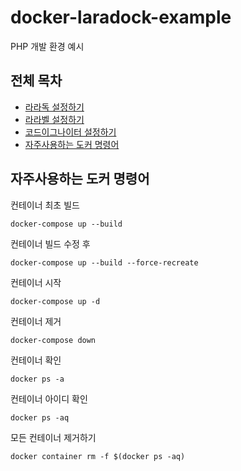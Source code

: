 # docker-laradock-example

PHP 개발 환경 예시

## 전체 목차

- [라라독 설정하기](LARADOCK.md)
- [라라벨 설정하기](LARAVEL.md)
- [코드이그나이터 설정하기](CODEIGNITER.md)
- [자주사용하는 도커 명령어](DOCKER.md)

## 자주사용하는 도커 명령어

컨테이너 최초 빌드

```shell
docker-compose up --build
```

컨테이너 빌드 수정 후

```shell
docker-compose up --build --force-recreate
```

컨테이너 시작

```shell
docker-compose up -d
```

컨테이너 제거

```shell
docker-compose down
```

컨테이너 확인

```shell
docker ps -a
```

컨테이너 아이디 확인

```shell
docker ps -aq
```

모든 컨테이너 제거하기

```shell
docker container rm -f $(docker ps -aq)
```

